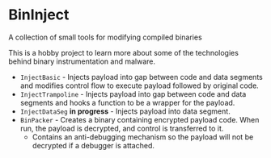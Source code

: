# BinInject
A collection of small tools for modifying compiled binaries

This is a hobby project to learn more about some of the technologies behind binary instrumentation and malware.

* `InjectBasic` - Injects payload into gap between code and data segments and modifies control flow to execute payload followed by original code.
* `InjectTrampoline` - Injects payload into gap between code and data segments and hooks a function to be a wrapper for the payload.
* `InjectDataSeg` **in progress** - Injects payload into data segment.
* `BinPacker` - Creates a binary containing encrypted payload code. When run, the payload is decrypted, and control is transferred to it.
    - Contains an anti-debugging mechanism so the payload will not be decrypted if a debugger is attached.
